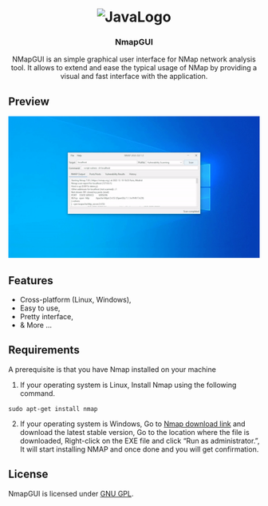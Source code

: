 <h1 align="center">
    <img alt="JavaLogo" src="https://logos-marques.com/wp-content/uploads/2021/03/Java-Logo.png" width="128" />
</h1>

<h3 align="center">
  NmapGUI
</h3>

<p align="center">NMapGUI is an simple graphical user interface for NMap network analysis tool. It allows to extend and ease the typical usage of NMap by providing a visual and fast interface with the application.</p>

## Preview

![Home Page](Preview.gif)


## Features

- Cross-platform (Linux, Windows),
- Easy to use,
- Pretty interface,
- & More ...


## Requirements
A prerequisite is that you have Nmap installed on your machine

1. If your operating system is Linux, Install Nmap using the following command.

```shell
sudo apt-get install nmap
```

2. If your operating system is Windows, Go to [Nmap download link](https://nmap.org/download.html#windows) and download the latest stable version, Go to the location where the file is downloaded, Right-click on the EXE file and click “Run as administrator.”, It will start installing NMAP and once done and you will get confirmation.

## License

NmapGUI is licensed under [GNU GPL](LICENSE).